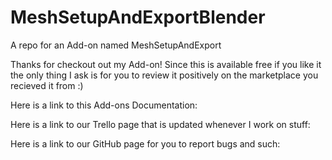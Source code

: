 # MeshSetupAndExportBlender
A repo for an Add-on named MeshSetupAndExport

Thanks for checkout out my Add-on! Since this is available free if you like it the only thing I ask is for you to review it positively on the marketplace you recieved it from :)

Here is a link to this Add-ons Documentation:

Here is a link to our Trello page that is updated whenever I work on stuff:

Here is a link to our GitHub page for you to report bugs and such:
